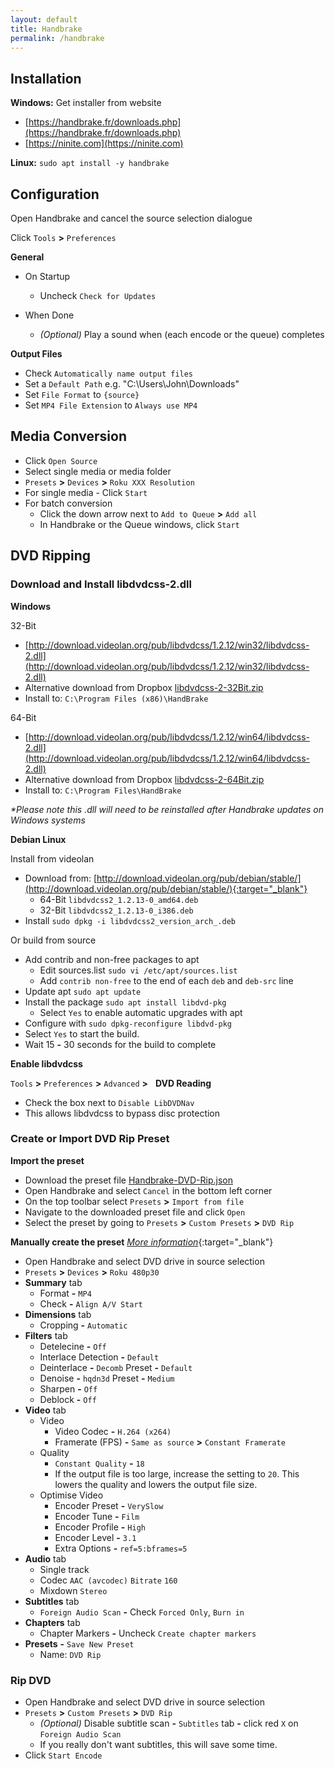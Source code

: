 ```yaml
---
layout: default
title: Handbrake
permalink: /handbrake
---
```


## Installation

**Windows:** Get installer from website

- [https://handbrake.fr/downloads.php](https://handbrake.fr/downloads.php)
- [https://ninite.com](https://ninite.com)

**Linux:** `sudo apt install -y handbrake`

## Configuration
Open Handbrake and cancel the source selection dialogue

Click `Tools` **>** `Preferences`

**General**

- On Startup
  - Uncheck `Check for Updates`

- When Done
  - *(Optional)* Play a sound when (each encode or the queue) completes

**Output Files**

- Check `Automatically name output files`
- Set a `Default Path` e.g. "C:\Users\John\Downloads"
- Set `File Format` to `{source}`
- Set `MP4 File Extension` to `Always use MP4`

## Media Conversion

- Click `Open Source`
- Select single media or media folder
- `Presets` **>** `Devices` **>** `Roku XXX Resolution`
- For single media - Click `Start`
- For batch conversion
  - Click the down arrow next to `Add to Queue` **>** `Add all`
  - In Handbrake or the Queue windows, click `Start`

## DVD Ripping
### Download and Install **libdvdcss-2.dll**
**Windows**

32-Bit

- [http://download.videolan.org/pub/libdvdcss/1.2.12/win32/libdvdcss-2.dll](http://download.videolan.org/pub/libdvdcss/1.2.12/win32/libdvdcss-2.dll)
- Alternative download from Dropbox [libdvdcss-2-32Bit.zip](https://www.dropbox.com/s/nrp5ky1rcjxmiuh/libdvdcss-2-32Bit.zip?dl=1)
- Install to: `C:\Program Files (x86)\HandBrake`

64-Bit

- [http://download.videolan.org/pub/libdvdcss/1.2.12/win64/libdvdcss-2.dll](http://download.videolan.org/pub/libdvdcss/1.2.12/win64/libdvdcss-2.dll)
- Alternative download from Dropbox [libdvdcss-2-64Bit.zip](https://www.dropbox.com/s/9qfq7zzh9nscjqm/libdvdcss-2-64Bit.zip?dl=1)
- Install to: `C:\Program Files\HandBrake`

_*Please note this .dll will need to be reinstalled after Handbrake updates on Windows systems_

**Debian Linux**

Install from videolan

- Download from: [http://download.videolan.org/pub/debian/stable/](http://download.videolan.org/pub/debian/stable/){:target="_blank"}
  - 64-Bit `libdvdcss2_1.2.13-0_amd64.deb`
  - 32-Bit `libdvdcss2_1.2.13-0_i386.deb`
- Install `sudo dpkg -i libdvdcss2_version_arch_.deb`

Or build from source

- Add contrib and non-free packages to apt
  - Edit sources.list `sudo vi /etc/apt/sources.list`
  - Add `contrib non-free` to the end of each `deb` and `deb-src` line
- Update apt `sudo apt update`
- Install the package `sudo apt install libdvd-pkg`
  - Select `Yes` to enable automatic upgrades with apt
- Configure with `sudo dpkg-reconfigure libdvd-pkg`
 - Select `Yes` to start the build.
 - Wait 15 **-** 30 seconds for the build to complete

**Enable libdvdcss**

`Tools` **>** `Preferences` **>** `Advanced` **>** &nbsp; **DVD Reading**

- Check the box next to `Disable LibDVDNav`
- This allows libdvdcss to bypass disc protection

### Create or Import DVD Rip Preset
**Import the preset**

- Download the preset file <a href="{{site.url}}/misc/Handbrake-DVD-Rip.json" download>Handbrake-DVD-Rip.json</a>
- Open Handbrake and select `Cancel` in the bottom left corner
- On the top toolbar select `Presets` **>** `Import from file`
- Navigate to the downloaded preset file and click `Open`
- Select the preset by going to `Presets` **>** `Custom Presets` **>** `DVD Rip`

**Manually create the preset** [*More information*](https://www.thewebernets.com/2019/02/10/easiest-best-optimal-settings-for-handbrake-dvd-video-conversion-updated-feb19/){:target="_blank"}

- Open Handbrake and select DVD drive in source selection
- `Presets` **>** `Devices` **>** `Roku 480p30`
- **Summary** tab 
  - Format **-** `MP4`
  - Check **-** `Align A/V Start`
- **Dimensions** tab
  - Cropping **-** `Automatic`
- **Filters** tab
  - Detelecine **-** `Off`
  - Interlace Detection **-** `Default`
  - Deinterlace **-** `Decomb` Preset **-** `Default`
  - Denoise **-** `hqdn3d` Preset **-** `Medium`
  - Sharpen **-** `Off`
  - Deblock **-** `Off`
- **Video** tab
  - Video 
    - Video Codec **-** `H.264 (x264)`
    - Framerate (FPS) **-** `Same as source` **>** `Constant Framerate`
  - Quality 
    - `Constant Quality` **-** `18`
    - If the output file is too large, increase the setting to `20`. This lowers the quality and lowers the output file size.
  - Optimise Video
    - Encoder Preset **-** `VerySlow`
    - Encoder Tune **-** `Film`
    - Encoder Profile **-** `High`
    - Encoder Level **-** `3.1`
    - Extra Options **-** `ref=5:bframes=5`
- **Audio** tab
  - Single track
  - Codec `AAC (avcodec)` `Bitrate` `160`
  - Mixdown `Stereo`
- **Subtitles** tab
  - `Foreign Audio Scan` **-** Check `Forced Only`, `Burn in`
- **Chapters** tab 
  - Chapter Markers **-** Uncheck `Create chapter markers`
- **Presets** **-** `Save New Preset`
  - Name: `DVD Rip`

### Rip DVD
- Open Handbrake and select DVD drive in source selection
- `Presets` **>** `Custom Presets` **>** `DVD Rip`
  - *(Optional)* Disable subtitle scan **-** `Subtitles` tab **-** click red `X` on `Foreign Audio Scan`
  - If you really don't want subtitles, this will save some time.
- Click `Start Encode`
